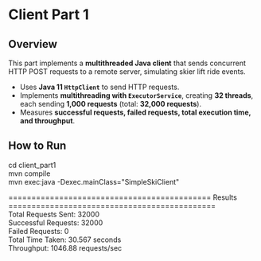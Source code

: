 # Client Part 1

## Overview
This part implements a **multithreaded Java client** that sends concurrent HTTP POST requests to a remote server, simulating skier lift ride events.
- Uses **Java 11 `HttpClient`** to send HTTP requests.
- Implements **multithreading with `ExecutorService`**, creating **32 threads**, each sending **1,000 requests** (total: **32,000 requests**).
- Measures **successful requests, failed requests, total execution time, and throughput**.

## How to Run  
cd client_part1  
mvn compile  
mvn exec:java -Dexec.mainClass="SimpleSkiClient"

============================================ Results =============================================  
Total Requests Sent: 32000  
Successful Requests: 32000  
Failed Requests: 0  
Total Time Taken: 30.567 seconds  
Throughput: 1046.88 requests/sec
